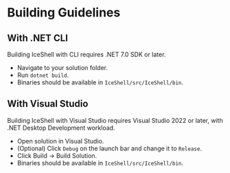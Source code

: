 # Building Guidelines

## With .NET CLI

Building IceShell with CLI requires .NET 7.0 SDK or later.

- Navigate to your solution folder.
- Run `dotnet build`.
- Binaries should be available in `IceShell/src/IceShell/bin`.

## With Visual Studio

Building IceShell with Visual Studio requires Visual Studio 2022 or later,
with .NET Desktop Development workload.

- Open solution in Visual Studio.
- (Optional) Click `Debug` on the launch bar and change it to `Release`.
- Click Build -> Build Solution.
- Binaries should be available in `IceShell/src/IceShell/bin`.
